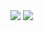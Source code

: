 <picture>
<source 
  srcset="https://github-readme-stats-xfl03.vercel.app/api?username=xfl03&hide=contribs&show_icons=true&theme=github_dark&count_private=true&include_all_commits=true&hide_rank=true&disable_animations=true&hide_border=true&card_width=300&cache_seconds=86400"
  media="(prefers-color-scheme: dark)"
/>
<source
  srcset="https://github-readme-stats-xfl03.vercel.app/api?username=xfl03&hide=contribs&show_icons=true&theme=graywhite&count_private=true&include_all_commits=true&hide_rank=true&disable_animations=true&hide_border=true&card_width=300&cache_seconds=86400"
  media="(prefers-color-scheme: light), (prefers-color-scheme: no-preference)"
/>
<img src="https://github-readme-stats-xfl03.vercel.app/api?username=xfl03&hide=contribs&show_icons=true&theme=graywhite&count_private=true&include_all_commits=true&hide_rank=true&disable_animations=true&hide_border=true&card_width=300&cache_seconds=86400" />
</picture>
<picture>
<source 
  srcset="https://github-readme-stats-xfl03.vercel.app/api/top-langs/?username=xfl03&layout=compact&theme=github_dark&hide_border=true&hide=CSS%2CHTML%2Cjupyter%20notebook&cache_seconds=86400"
  media="(prefers-color-scheme: dark)"
/>
<source
  srcset="https://github-readme-stats-xfl03.vercel.app/api/top-langs/?username=xfl03&layout=compact&theme=graywhite&hide_border=true&hide=CSS%2CHTML%2Cjupyter%20notebook&cache_seconds=86400"
  media="(prefers-color-scheme: light), (prefers-color-scheme: no-preference)"
/>
<img src="https://github-readme-stats-xfl03.vercel.app/api/top-langs/?username=xfl03&layout=compact&theme=graywhite&hide_border=true&hide=CSS%2CHTML%2Cjupyter%20notebook&cache_seconds=86400" />
</picture>
